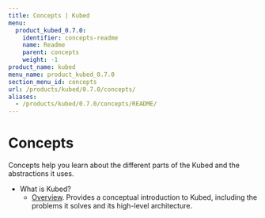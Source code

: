 ```yaml
---
title: Concepts | Kubed
menu:
  product_kubed_0.7.0:
    identifier: concepts-readme
    name: Readme
    parent: concepts
    weight: -1
product_name: kubed
menu_name: product_kubed_0.7.0
section_menu_id: concepts
url: /products/kubed/0.7.0/concepts/
aliases:
  - /products/kubed/0.7.0/concepts/README/
---
```


# Concepts

Concepts help you learn about the different parts of the Kubed and the abstractions it uses.

- What is Kubed?
  - [Overview](/products/kubed/0.7.0/concepts/what-is-kubed/overview). Provides a conceptual introduction to Kubed, including the problems it solves and its high-level architecture.
